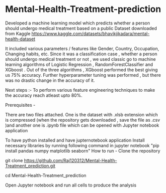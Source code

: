 # Mental-Health-Treatment-prediction
Developed a machine learning model which predicts whether a person should undergo medical treatment based on a public Dataset downloaded from Kaggle https://www.kaggle.com/datasets/bhavikjikadara/mental-health-dataset

It included various parameters / features like Gender, Country, Occupation, Changing habits, etc.
Since it was a classification case , whether a person should undergo medical treatment or not , we used classic go to machine learning algorithms of Logistic Regression , RandomForestClassifier and XGboost .
Out of the three algorithms , XGboost performed the best giving us 75% accuracy.
Further hyperparameter tuning was performed , but there was no drastic change in the accuracy of it.

Next steps :- To perform various feature engineering techniques to make the accuracy reach atleast upto 80%.


Prerequisites -

There are two files attached. One is the dataset with .xlsb extension which is compressed (when the repository gets downloaded , save the file as .csv )and another one is .ipynb file which can be opened with Jupyter notebook application

To have python installed and have jupternotebook application
Install necessary libraries by running following command in jupyter notebook "pip install pandas numpy matplotlib seaborn"
How to run - Clone the repository

git clone https://github.com/Raj120312/Mental-Health-Treatment_prediction.git

cd Mental-Health-Treatment_prediction

Open Jupyter notebook and run all cells to produce the analysis
 
